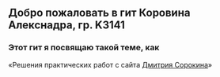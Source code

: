 ## Добро пожаловать в гит Коровина Алекснадра, гр. K3141

### Этот гит я посвящаю такой теме, как
«Решения практических работ с сайта [Дмитрия Сорокина](https://dementiy.github.io)»

